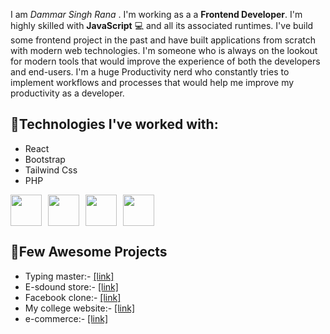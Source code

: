 I am  <i>Dammar Singh Rana </i>. I'm working as a a <b> Frontend Developer</b>. I'm highly skilled with <b>JavaScript</b>  💻 and all its associated runtimes. I've build some frontend  project in the past and have built applications from scratch with modern web technologies. I'm someone who is always on the lookout for modern tools that would improve the experience of both the developers and end-users. I'm a huge Productivity nerd who constantly tries to implement workflows and processes that would help me improve my productivity as a developer.

## 🌟Technologies I've worked with:
<ul>
  <li>React</li>
  <li>Bootstrap</li>
  <li>Tailwind Css</li>
  <li>PHP</li>
</ul>
<div style="display:flex; gap:10px">
<img src="https://upload.wikimedia.org/wikipedia/commons/thumb/a/a7/React-icon.svg/2300px-React-icon.svg.png" width=50 height=50/>

  <img src="https://camo.githubusercontent.com/3a3d4ec74a7f0086704279ea54b8a87e46cec2e6d1fcae6d8e6e9fda57054b2d/68747470733a2f2f75706c6f61642e77696b696d656469612e6f72672f77696b6970656469612f636f6d6d6f6e732f622f62322f426f6f7473747261705f6c6f676f2e737667" width=50 height=50/>
<img src="https://cdn-icons-png.flaticon.com/512/5968/5968332.png" width=50 height=50/>
<img src="https://cdn-icons-png.flaticon.com/128/5968/5968282.png" width=50 height=50/>
</div>

## 🎊Few Awesome Projects
<ul>
  <li>Typing master:- <a href ="https://dammar093.github.io/typingMaster/">[link] </a></li>
  <li>E-sdound store:- <a href ="https://dammar093.github.io/eSound/">[link] </a></li>
  <li>Facebook clone:- <a href ="https://dammar093.github.io/facebook-clone/">[link] </a></li>
  <li>My college website:- <a href ="https://dammar093.github.io/jmc3.0/">[link] </a></li>
  <li>e-commerce:- <a href ="https://e-commerce-five-rust-37.vercel.app/">[link] </a></li>
</ul>
